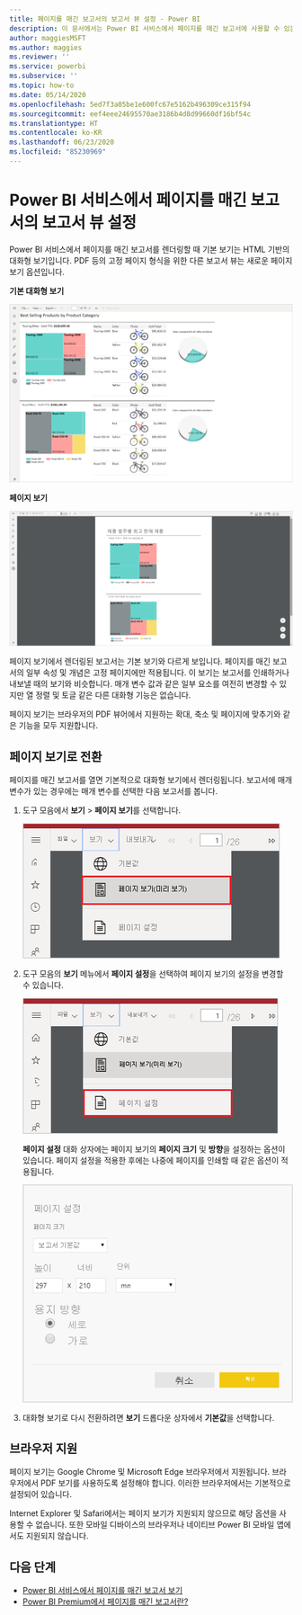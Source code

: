 ```yaml
---
title: 페이지를 매긴 보고서의 보고서 뷰 설정 - Power BI
description: 이 문서에서는 Power BI 서비스에서 페이지를 매긴 보고서에 사용할 수 있는 여러 보고서 뷰에 대해 알아봅니다.
author: maggiesMSFT
ms.author: maggies
ms.reviewer: ''
ms.service: powerbi
ms.subservice: ''
ms.topic: how-to
ms.date: 05/14/2020
ms.openlocfilehash: 5ed7f3a05be1e600fc67e5162b496309ce315f94
ms.sourcegitcommit: eef4eee24695570ae3186b4d8d99660df16bf54c
ms.translationtype: HT
ms.contentlocale: ko-KR
ms.lasthandoff: 06/23/2020
ms.locfileid: "85230969"
---
```

# <a name="set-report-views-for-paginated-reports-in-the-power-bi-service"></a>Power BI 서비스에서 페이지를 매긴 보고서의 보고서 뷰 설정

Power BI 서비스에서 페이지를 매긴 보고서를 렌더링할 때 기본 보기는 HTML 기반의 대화형 보기입니다. PDF 등의 고정 페이지 형식을 위한 다른 보고서 뷰는 새로운 페이지 보기 옵션입니다.

**기본 대화형 보기**

![기본 보기](media/page-view/power-bi-paginated-default-view.png)

**페이지 보기**

![페이지 보기](media/page-view/power-bi-paginated-page-view.png)

페이지 보기에서 렌더링된 보고서는 기본 보기와 다르게 보입니다. 페이지를 매긴 보고서의 일부 속성 및 개념은 고정 페이지에만 적용됩니다. 이 보기는 보고서를 인쇄하거나 내보낼 때의 보기와 비슷합니다. 매개 변수 값과 같은 일부 요소를 여전히 변경할 수 있지만 열 정렬 및 토글 같은 다른 대화형 기능은 없습니다.

페이지 보기는 브라우저의 PDF 뷰어에서 지원하는 확대, 축소 및 페이지에 맞추기와 같은 기능을 모두 지원합니다.

## <a name="switch-to-page-view"></a>페이지 보기로 전환

페이지를 매긴 보고서를 열면 기본적으로 대화형 보기에서 렌더링됩니다. 보고서에 매개 변수가 있는 경우에는 매개 변수를 선택한 다음 보고서를 봅니다.

1. 도구 모음에서 **보기** > **페이지 보기**를 선택합니다.

    ![페이지 보기로 전환](media/page-view/power-bi-paginated-page-view-dropdown.png)

2. 도구 모음의 **보기** 메뉴에서 **페이지 설정**을 선택하여 페이지 보기의 설정을 변경할 수 있습니다. 

    ![페이지 설정 선택](media/page-view/power-bi-paginated-page-settings-dropdown.png)
    
    **페이지 설정** 대화 상자에는 페이지 보기의 **페이지 크기** 및 **방향**을 설정하는 옵션이 있습니다. 페이지 설정을 적용한 후에는 나중에 페이지를 인쇄할 때 같은 옵션이 적용됩니다.
   
    ![페이지 설정 대화 상자](media/page-view/power-bi-paginated-page-settings-dialog.png)

3. 대화형 보기로 다시 전환하려면 **보기** 드롭다운 상자에서 **기본값**을 선택합니다.

## <a name="browser-support"></a>브라우저 지원

페이지 보기는 Google Chrome 및 Microsoft Edge 브라우저에서 지원됩니다. 브라우저에서 PDF 보기를 사용하도록 설정해야 합니다. 이러한 브라우저에서는 기본적으로 설정되어 있습니다.

Internet Explorer 및 Safari에서는 페이지 보기가 지원되지 않으므로 해당 옵션을 사용할 수 없습니다. 또한 모바일 디바이스의 브라우저나 네이티브 Power BI 모바일 앱에서도 지원되지 않습니다.  


## <a name="next-steps"></a>다음 단계

- [Power BI 서비스에서 페이지를 매긴 보고서 보기](../consumer/paginated-reports-view-power-bi-service.md)
- [Power BI Premium에서 페이지를 매긴 보고서란?](paginated-reports-report-builder-power-bi.md)
